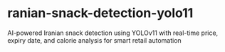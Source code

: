 # ranian-snack-detection-yolo11
AI-powered Iranian snack detection using YOLOv11 with real-time price, expiry date, and calorie analysis for smart retail automation
